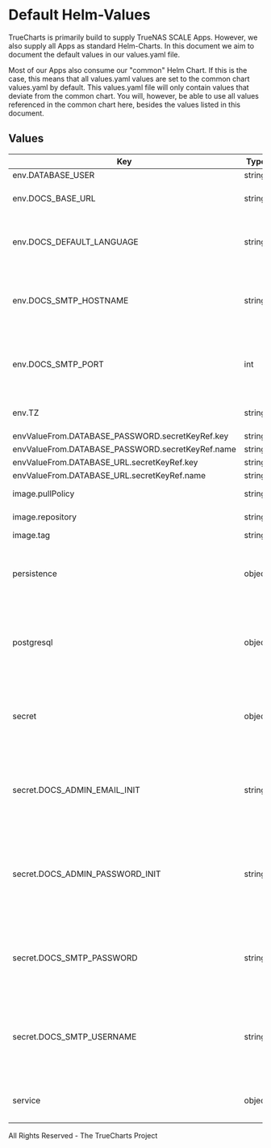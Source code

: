 # Default Helm-Values

TrueCharts is primarily build to supply TrueNAS SCALE Apps.
However, we also supply all Apps as standard Helm-Charts. In this document we aim to document the default values in our values.yaml file.

Most of our Apps also consume our "common" Helm Chart.
If this is the case, this means that all values.yaml values are set to the common chart values.yaml by default. This values.yaml file will only contain values that deviate from the common chart.
You will, however, be able to use all values referenced in the common chart here, besides the values listed in this document.

## Values

| Key | Type | Default | Description |
|-----|------|---------|-------------|
| env.DATABASE_USER | string | `"{{ .Values.postgresql.postgresqlUsername }}"` |  |
| env.DOCS_BASE_URL | string | `""` | The base url used by the application |
| env.DOCS_DEFAULT_LANGUAGE | string | `"eng"` | The language which will be used as default |
| env.DOCS_SMTP_HOSTNAME | string | `""` | Hostname of the SMTP-Server to be used by Teedy |
| env.DOCS_SMTP_PORT | int | `0` | The port of the SMTP-Server which should be used |
| env.TZ | string | `"UTC"` | Set the container timezone |
| envValueFrom.DATABASE_PASSWORD.secretKeyRef.key | string | `"postgresql-password"` |  |
| envValueFrom.DATABASE_PASSWORD.secretKeyRef.name | string | `"dbcreds"` |  |
| envValueFrom.DATABASE_URL.secretKeyRef.key | string | `"jdbc"` |  |
| envValueFrom.DATABASE_URL.secretKeyRef.name | string | `"dbcreds"` |  |
| image.pullPolicy | string | `"IfNotPresent"` | image pull policy |
| image.repository | string | `"tccr.io/truecharts/docs"` | image repository |
| image.tag | string | `"v1.9@sha256:23e9053e5eb837b31ae08bc770865827c7a2dc49dfc46fa2eba55f18fe8b21da"` | image tag |
| persistence | object | See values.yaml | Configure persistence settings for the chart under this key. |
| postgresql | object | See values.yaml | Enable and configure postgresql database subchart under this key. |
| secret | object | See below | environment variables. See [application docs](https://github.com/sismics/docs) for more details. |
| secret.DOCS_ADMIN_EMAIL_INIT | string | `""` | Defines the e-mail-address the admin user should have upon initialization |
| secret.DOCS_ADMIN_PASSWORD_INIT | string | `""` | Defines the password the admin user should have upon initialization. Needs to be a bcrypt hash. |
| secret.DOCS_SMTP_PASSWORD | string | `""` | The password of the SMTP-Server which should be used |
| secret.DOCS_SMTP_USERNAME | string | `""` | The username of the SMTP-Server which should be used |
| service | object | See values.yaml | Configures service settings for the chart. |

All Rights Reserved - The TrueCharts Project
